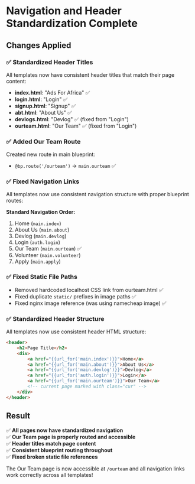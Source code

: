 # Navigation and Header Standardization Complete

## Changes Applied

### ✅ Standardized Header Titles
All templates now have consistent header titles that match their page content:

- **index.html**: "Ads For Africa" ✅
- **login.html**: "Login" ✅  
- **signup.html**: "Signup" ✅
- **abt.html**: "About Us" ✅
- **devlogs.html**: "Devlog" ✅ (fixed from "Login")
- **ourteam.html**: "Our Team" ✅ (fixed from "Login")

### ✅ Added Our Team Route
Created new route in main blueprint:
- `@bp.route('/ourteam')` → `main.ourteam` ✅

### ✅ Fixed Navigation Links
All templates now use consistent navigation structure with proper blueprint routes:

**Standard Navigation Order:**
1. Home (`main.index`)
2. About Us (`main.about`) 
3. Devlog (`main.devlog`)
4. Login (`auth.login`)
5. Our Team (`main.ourteam`) ✅
6. Volunteer (`main.volunteer`)
7. Apply (`main.apply`)

### ✅ Fixed Static File Paths
- Removed hardcoded localhost CSS link from ourteam.html ✅
- Fixed duplicate `static/` prefixes in image paths ✅
- Fixed nginx image reference (was using namecheap image) ✅

### ✅ Standardized Header Structure
All templates now use consistent header HTML structure:

```html
<header> 
    <h2>Page Title</h2> 
    <div>
        <a href="{{url_for('main.index')}}">Home</a>
        <a href="{{url_for('main.about')}}">About Us</a>
        <a href="{{url_for('main.devlog')}}">Devlog</a>
        <a href="{{url_for('auth.login')}}">Login</a>
        <a href="{{url_for('main.ourteam')}}">Our Team</a>
        <!-- current page marked with class="cur" -->
    </div>
</header>
```

## Result

✅ **All pages now have standardized navigation**  
✅ **Our Team page is properly routed and accessible**  
✅ **Header titles match page content**  
✅ **Consistent blueprint routing throughout**  
✅ **Fixed broken static file references**

The Our Team page is now accessible at `/ourteam` and all navigation links work correctly across all templates!
